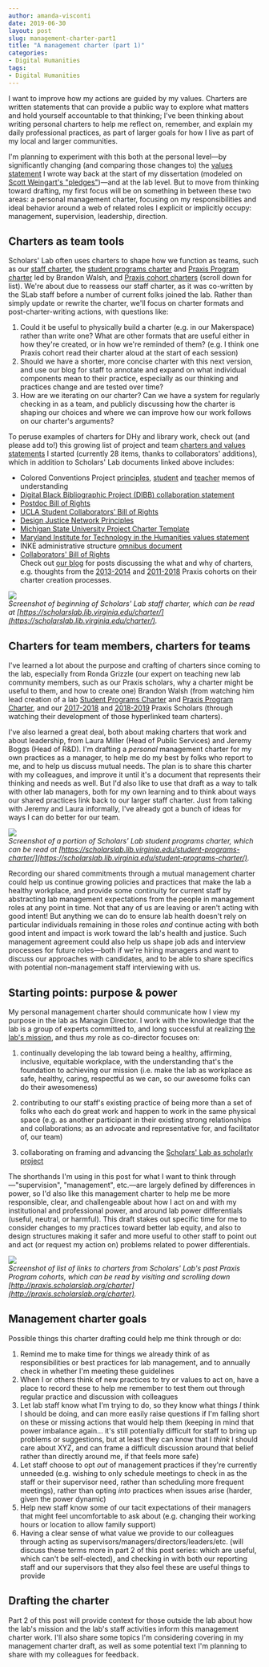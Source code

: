 ```yaml
---
author: amanda-visconti
date: 2019-06-30
layout: post
slug: management-charter-part1
title: "A management charter (part 1)"
categories:
- Digital Humanities
tags:
- Digital Humanities
---
```

I want to improve how my actions are guided by my values. Charters are written statements that can provide a public way to explore what matters and hold yourself accountable to that thinking; I've been thinking about writing personal charters to help me reflect on, remember, and explain my daily professional practices, as part of larger goals for how I live as part of my local and larger communities.

I'm planning to experiment with this both at the personal level—by significantly changing (and comparing those changes to) the [values statement](http://literaturegeek.com/2013/12/02/valuespost) I wrote way back at the start of my dissertation (modeled on [Scott Weingart's "pledges"](http://scottbot.net/pledges/))—and at the lab level. But to move from thinking toward drafting, my first focus will be on something in between these two areas: a personal management charter, focusing on my responsibilities and ideal behavior around a web of related roles I explicit or implicitly occupy: management, supervision, leadership, direction.

## Charters as team tools
Scholars' Lab often uses charters to shape how we function as teams, such as our [staff charter](https://scholarslab.lib.virginia.edu/charter/), the [student programs charter](https://scholarslab.lib.virginia.edu/student-programs-charter/) and [Praxis Program charter](http://praxis.scholarslab.org/praxis-program-charter/) led by Brandon Walsh, and [Praxis cohort charters](http://praxis.scholarslab.org/charter/) (scroll down for list). We're about due to reassess our staff charter, as it was co-written by the SLab staff before a number of current folks joined the lab. Rather than simply update or rewrite the charter, we'll focus on charter formats and post-charter-writing actions, with questions like:

1. Could it be useful to physically build a charter (e.g. in our Makerspace) rather than write one? What are other formats that are useful either in how they're created, or in how we're reminded of them? (e.g. I think one Praxis cohort read their charter aloud at the start of each session)  
2. Should we have a shorter, more concise charter with this next version, and use our blog for staff to annotate and expand on what individual components mean to their practice, especially as our thinking and practices change and are tested over time?  
3. How are we iterating on our charter? Can we have a system for regularly checking in as a team, and publicly discussing how the charter is shaping our choices and where we can improve how our work follows on our charter's arguments?  

To peruse examples of charters for DHy and library work, check out (and please add to!) this growing list of project and team [charters and values statements](https://docs.google.com/spreadsheets/d/1DsPTGQAMuhe3jm-b9dU9kgbiGSM_F-QrqR2LXrEAb0s/edit#gid=0) I started (currently 28 items, thanks to collaborators' additions), which in addition to Scholars' Lab documents linked above includes:

- Colored Conventions Project [principles](http://coloredconventions.org/ccp-principles), [student](http://coloredconventions.org/student-memo-of-understanding) and [teacher](http://coloredconventions.org/memo-of-understanding) memos of understanding
- [Digital Black Bibliographic Project (DIBB) collaboration statement](http://dhrace.net/DIBB/collaboration-statement/)  
- [Postdoc Bill of Rights](https://docs.google.com/document/d/1bKpiqX9LPGJsKJsLopFW5vvEgwS3koXZJQU3nv-iuWw/edit#)  
- [UCLA Student Collaborators’ Bill of Rights](https://humtech.ucla.edu/news/a-student-collaborators-bill-of-rights/)  
- [Design Justice Network Principles](http://designjusticenetwork.org/network-principles)  
- [Michigan State University Project Charter Template](https://docs.google.com/spreadsheets/d/1E7amTV4_kx5HcvhxEe-bBlt1jaMPz-22fY0bDbRQFgQ/edit#gid=0)  
- [Maryland Institute for Technology in the Humanities values statement](http://mith.umd.edu/about/values)  
- INKE administrative structure [omnibus document](https://src-online.ca/index.php/src/article/view/50)  
- [Collaborators' Bill of Rights](http://mcpress.media-commons.org/offthetracks/part-one-models-for-collaboration-career-paths-acquiring-institutional-support-and-transformation-in-the-field/a-collaboration/collaborators%E2%80%99-bill-of-rights/)  
Check out [our blog](https://scholarslab.lib.virginia.edu/blog/) for posts discussing the what and why of charters, e.g. thoughts from the [2013-2014](https://scholarslab.lib.virginia.edu/blog/2013-2014-praxis-charter-ratified/) and [2011-2018](https://scholarslab.lib.virginia.edu/blog/charter-and-design/) Praxis cohorts on their charter creation processes.

![](https://raw.githubusercontent.com/scholarslab/scholarslab.org/master/assets/post-media/6-24-2019-post-staffcharter.png)  
_Screenshot of beginning of Scholars' Lab staff charter, which can be read at [https://scholarslab.lib.virginia.edu/charter/](https://scholarslab.lib.virginia.edu/charter/)._

## Charters for team members, charters for teams
I've learned a lot about the purpose and crafting of charters since coming to the lab, especially from Ronda Grizzle (our expert on teaching new lab community members, such as our Praxis scholars, why a charter might be useful to them, and how to create one) Brandon Walsh (from watching him lead creation of a lab [Student Programs Charter](https://scholarslab.lib.virginia.edu/student-programs-charter/) and [Praxis Program Charter](http://praxis.scholarslab.org/praxis-program-charter/), and our [2017-2018](http://praxis.scholarslab.org/charter/charter-2017-2018/) and [2018-2019](http://praxis.scholarslab.org/charter/charter-2018-2019/) Praxis Scholars (through watching their development of those hyperlinked team charters).

I've also learned a great deal, both about making charters that work and about leadership, from Laura Miller (Head of Public Services) and Jeremy Boggs (Head of R&D). I'm drafting a _personal_ management charter for my own practices as a manager, to help me do my best by folks who report to me, and to help us discuss mutual needs. The plan is to share this charter with my colleagues, and improve it until it's a document that represents their thinking and needs as well. But I'd also like to use that draft as a way to talk with other lab managers, both for my own learning and to think about ways our shared practices link back to our larger staff charter. Just from talking with Jeremy and Laura informally, I've already got a bunch of ideas for ways I can do better for our team.

![](https://raw.githubusercontent.com/scholarslab/scholarslab.org/master/assets/post-media/6-24-2019-post-studentprogramscharter.png)  
_Screenshot of a portion of Scholars' Lab student programs charter, which can be read at [https://scholarslab.lib.virginia.edu/student-programs-charter/](https://scholarslab.lib.virginia.edu/student-programs-charter/)._

Recording our shared commitments through a mutual management charter could help us continue growing policies and practices that make the lab a healthy workplace, and provide some continuity for current staff by abstracting lab management expectations from the people in management roles at any point in time. Not that any of us are leaving or aren't acting with good intent! But anything we can do to ensure lab health doesn't rely on particular individuals remaining in those roles _and_ continue acting with both good intent and impact is work toward the lab's health and justice. Such management agreement could also help us shape job ads and interview processes for future roles—both if we're hiring managers and want to discuss our approaches with candidates, and to be able to share specifics with potential non-management staff interviewing with us.

## Starting points: purpose & power
My personal management charter should communicate how I view my purpose in the lab as Managin Director. I work with the knowledge that the lab is a group of experts committed to, and long successful at realizing [the lab's mission](https://scholarslab.lib.virginia.edu/about/#what-is-the-scholars-lab), and thus _my_ role as co-director focuses on:  

1) continually developing the lab toward being a healthy, affirming, inclusive, equitable workplace, with the understanding that's the foundation to achieving our mission (i.e. make the lab as workplace as safe, healthy, caring, respectful as we can, so our awesome folks can do their awesomeness)  

2) contributing to our staff's existing practice of being more than a set of folks who each do great work and happen to work in the same physical space (e.g. as another participant in their existing strong relationships and collaborations; as an advocate and representative for, and facilitator of, our team)  

3) collaborating on framing and advancing the [Scholars' Lab as scholarly project](https://scholarslab.lib.virginia.edu/work/the-scholars-lab/)

The shorthands I'm using in this post for what I want to think through—"supervision", "management", etc.—are largely defined by differences in power, so I'd also like this management charter to help me be more responsible, clear, and challengeable about how I act on and with my institutional and professional power, and around lab power differentials (useful, neutral, or harmful). This draft stakes out specific time for me to consider changes to my practices toward better lab equity, and also to design structures making it safer and more useful to other staff to point out and act (or request my action on) problems related to power differentials.

![](https://raw.githubusercontent.com/scholarslab/scholarslab.org/master/assets/post-media/6-24-2019-post-praxischarters.png)  
_Screenshot of list of links to charters from Scholars' Lab's past Praxis Program cohorts, which can be read by visiting and scrolling down [http://praxis.scholarslab.org/charter](http://praxis.scholarslab.org/charter)._

## Management charter goals
Possible things this charter drafting could help me think through or do:
1. Remind me to make time for things we already think of as responsibilities or best practices for lab management, and to annually check in whether I'm meeting these guidelines  
2. When I or others think of new practices to try or values to act on, have a place to record these to help me remember to test them out through regular practice and discussion with colleagues  
3. Let lab staff know what I'm trying to do, so they know what things _I_ think I should be doing, and can more easily raise questions if I'm falling short on these or missing actions that would help them (keeping in mind that power imbalance again... it's still potentially difficult for staff to bring up problems or suggestions, but at least they can know that I _think_ I should care about XYZ, and can frame a difficult discussion around that belief rather than directly around me, if that feels more safe)  
4. Let staff choose to opt _out_ of management practices if they're currently unneeded (e.g. wishing to only schedule meetings to check in as the staff or their supervisor need, rather than scheduling more frequent meetings), rather than opting _into_ practices when issues arise (harder, given the power dynamic)  
5. Help new staff know some of our tacit expectations of their managers that might feel uncomfortable to ask about (e.g. changing their working hours or location to allow family support)  
6. Having a clear sense of what value we provide to our colleagues through acting as supervisors/managers/directors/leaders/etc. (will discuss these terms more in part 2 of this post series: which are useful, which can't be self-elected), and checking in with both our reporting staff and our supervisors that they also feel these are useful things to provide  

## Drafting the charter
Part 2 of this post will provide context for those outside the lab about how the lab's mission and the lab's staff activities inform this management charter work. I'll also share some topics I'm considering covering in my management charter draft, as well as some potential text I'm planning to share with my colleagues for feedback.

